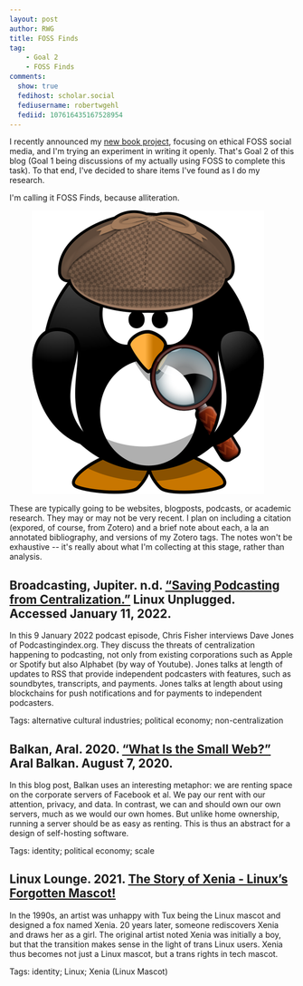 ```yaml
---
layout: post
author: RWG
title: FOSS Finds
tag:
    - Goal 2
    - FOSS Finds
comments: 
  show: true
  fedihost: scholar.social
  fediusername: robertwgehl
  fediid: 107616435167528954
---
```


I recently announced my [new book project](2022/01/06/Goal2.html), focusing on ethical FOSS social media, and I'm trying an experiment in writing it openly. That's Goal 2 of this blog (Goal 1 being discussions of my actually using FOSS to complete this task). To that end, I've decided to share items I've found as I do my research. 

I'm calling it FOSS Finds, because alliteration.

<figure>
    <img src="/assets/images/detective_penguin.png" alt="A cartoon penguin doing an impression of Sherlock Holmes" title="A cartoon penguin doing an impression of Sherlock Holmes">
</figure>

These are typically going to be websites, blogposts, podcasts, or academic research. They may or may not be very recent. I plan on including a citation (expored, of course, from Zotero) and a brief note about each, a la an annotated bibliography, and versions of my Zotero tags. The notes won't be exhaustive -- it's really about what I'm collecting at this stage, rather than analysis.

<!-- more -->

Broadcasting, Jupiter. n.d. [“Saving Podcasting from Centralization.”](https://linuxunplugged.com/440) Linux Unplugged. Accessed January 11, 2022. 
--------------------------------
In this 9 January 2022 podcast episode, Chris Fisher interviews Dave Jones of Podcastingindex.org. They discuss the threats of centralization happening to podcasting, not only from existing corporations such as Apple or Spotify but also Alphabet (by way of Youtube). Jones talks at length of updates to RSS that provide independent podcasters with features, such as soundbytes, transcripts, and payments. Jones talks at length about using blockchains for push notifications and for payments to independent podcasters.

Tags: alternative cultural industries; political economy; non-centralization

Balkan, Aral. 2020. [“What Is the Small Web?”](https://ar.al/2020/08/07/what-is-the-small-web/) Aral Balkan. August 7, 2020. 
------------------
In this blog post, Balkan uses an interesting metaphor: we are renting space on the corporate servers of Facebook et al. We pay our rent with our attention, privacy, and data. In contrast, we can and should own our own servers, much as we would our own homes. But unlike home ownership, running a server should be as easy as renting. This is thus an abstract for a design of self-hosting software.

Tags: identity; political economy; scale

Linux Lounge. 2021. [The Story of Xenia - Linux’s Forgotten Mascot!](https://www.youtube.com/watch?v=0b4eW1KAuWE)
-------------------
In the 1990s, an artist was unhappy with Tux being the Linux mascot and designed a fox named Xenia. 20 years later, someone rediscovers Xenia and draws her as a girl. The original artist noted Xenia was initially a boy, but that the transition makes sense in the light of trans Linux users. Xenia thus becomes not just a Linux mascot, but a trans rights in tech mascot.

Tags: identity; Linux; Xenia (Linux Mascot)

